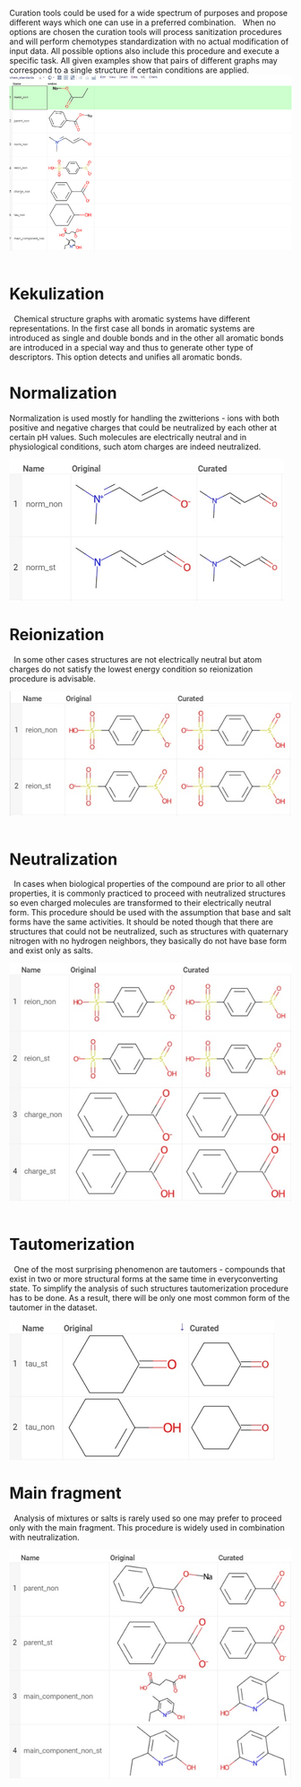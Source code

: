 <!-- TITLE: Cheminformatics chemical structures curation -->
<!-- SUBTITLE: -->

Curation tools could be used for a wide spectrum of purposes and propose different ways which one can use in a preferred combination.
 
When no options are chosen the curation tools will process sanitization procedures and will perform chemotypes standardization with no actual modification of input data. All possible options also include this procedure and execute a specific task. All given examples show that pairs of different graphs may correspond to a single structure if certain conditions are applied.
 
![Curation](chem_curation_demo.gif "Curation")
 
# Kekulization
 
Chemical structure graphs with aromatic systems have different representations. In the first case all bonds in aromatic systems are introduced as single and double bonds and in the other all aromatic bonds are introduced in a special way and thus to generate other type of descriptors. This option detects and unifies all aromatic bonds.
 
# Normalization
Normalization is used mostly for handling the zwitterions - ions with both positive and negative charges that could be neutralized by each other at certain pH values. Such molecules are electrically neutral and in physiological conditions, such atom charges are indeed neutralized. 
 

![Normalization](chem_curate_norm.png "Normalization")
 
# Reionization
 
In some other cases structures are not electrically neutral but atom charges do not satisfy the lowest energy condition so reionization procedure is advisable. 
 

![Reionization](chem_curate_reion.png "Reionization")
 
# Neutralization
 
In cases when biological properties of the compound are prior to all other properties, it is commonly practiced to proceed with neutralized structures so even charged molecules are transformed to their electrically neutral form. This procedure should be used with the assumption that base and salt forms have the same activities. It should be noted though that there are structures that could not be neutralized, such as structures with quaternary nitrogen with no hydrogen neighbors, they basically do not have base form and exist only as salts. 
 

![Neutralization](chem_curate_charge.png "Neutralization")
 
# Tautomerization
 
One of the most surprising phenomenon are tautomers - compounds that exist in two or more structural forms at the same time in everyconverting state. To simplify the analysis of such structures tautomerization procedure has to be done. As a result, there will be only one most common form of the tautomer in the dataset. 
 

![Tautomerization](chem_curate_tau.png "Tautomerization")
 
# Main fragment
 
Analysis of mixtures or salts is rarely used so one may prefer to proceed only with the main fragment. This procedure is widely used in combination with neutralization. 
 

![Main fragment](chem_curate_main.png "Main fragment")
 